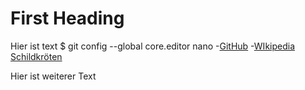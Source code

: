 # First Heading

Hier ist text
  $ git config --global core.editor nano
-[GitHub](https://github.com/)
-[WIkipedia Schildkröten](https://wikipedia.org/wiki/Schildkröten)

Hier ist weiterer Text
